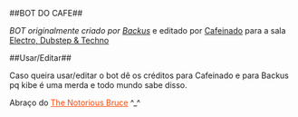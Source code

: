##BOT DO CAFE##

<i>BOT originalmente criado por <a href="https://github.com/backus" target="_blank">Backus</a></i> e editado por <a href="https://github.com/SIqueManda" title="É O MAIOR xD" target="_blank">Cafeinado</a> para a sala <a href="http://plug.dj/electrodubstep-techno/" title="A sala mais legal do plug.dj" target="_blank">Electro, Dubstep & Techno</a>

##Usar/Editar##

Caso queira usar/editar o bot dê os créditos para Cafeinado e para Backus pq kibe é uma merda e todo mundo sabe disso.

Abraço do <a style="color:#FF4500" href="https://github.com/madzomboy" title="dahora" target="_blank">The Notorious Bruce</a> ^_^
